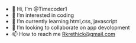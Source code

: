- 👋 Hi, I’m @Timecoder1
- 👀 I’m interested in coding
- 🌱 I’m currently learning html,css, javascript
- 💞️ I’m looking to collaborate on app devolopment
- 📫 How to reach me Rkrethick@gmail.com

<!---
Timecoder1/Timecoder1 is a ✨ special ✨ repository because its `README.md` (this file) appears on your GitHub profile.
You can click the Preview link to take a look at your changes.
--->
